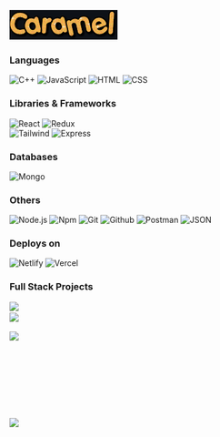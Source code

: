 ![](./text.gif)

### Languages

![C++](https://img.shields.io/badge/-C++-000?&logo=c%2b%2b&logoColor=00599C)
![JavaScript](https://img.shields.io/badge/-JavaScript-000?&logo=JavaScript)
![HTML](https://img.shields.io/badge/-HTML-000?&logo=html5)
![CSS](https://img.shields.io/badge/-CSS-000?&logo=css3)

### Libraries & Frameworks

![React](https://img.shields.io/badge/-React-000?&logo=React)
![Redux](https://img.shields.io/badge/-Redux-000?&logo=redux)<br>
![Tailwind](https://img.shields.io/badge/-Tailwind-000?&logo=tailwindcss)
![Express](https://img.shields.io/badge/-Express-000?&logo=express)

### Databases
![Mongo](https://img.shields.io/badge/-MongoDB-000?&logo=mongodb)

### Others
![Node.js](https://img.shields.io/badge/-Node.js-000?&logo=node.js)
![Npm](https://img.shields.io/badge/-Npm-000?&logo=npm)
![Git](https://img.shields.io/badge/-Git-000?&logo=git)
![Github](https://img.shields.io/badge/-Github-000?&logo=github)
![Postman](https://img.shields.io/badge/-Postman-000?&logo=postman)
![JSON](https://img.shields.io/badge/-JSON-000?&logo=JSON)

### Deploys on
![Netlify](https://img.shields.io/badge/-Netlify-000?&logo=netlify)
![Vercel](https://img.shields.io/badge/-Vercel-000?&logo=vercel)

### Full Stack Projects

[![](https://img.shields.io/badge/Stack_Overflow_Clone-orange)](https://main--clone-stack-over-flow.netlify.app)<br>
[![](https://img.shields.io/badge/Blogging_App-blue)](https://blue-memories.netlify.app/)

<img height="137px" src="https://github-readme-stats.vercel.app/api/top-langs/?username=Car-ram-el&hide_border=true&layout=compact&theme=gruvbox" style="display:block; padding-bottom:15px" />
<img height="137px" src="https://github-readme-stats.vercel.app/api?username=Car-ram-el&show_icons=true&hide_border=true&theme=gruvbox" />